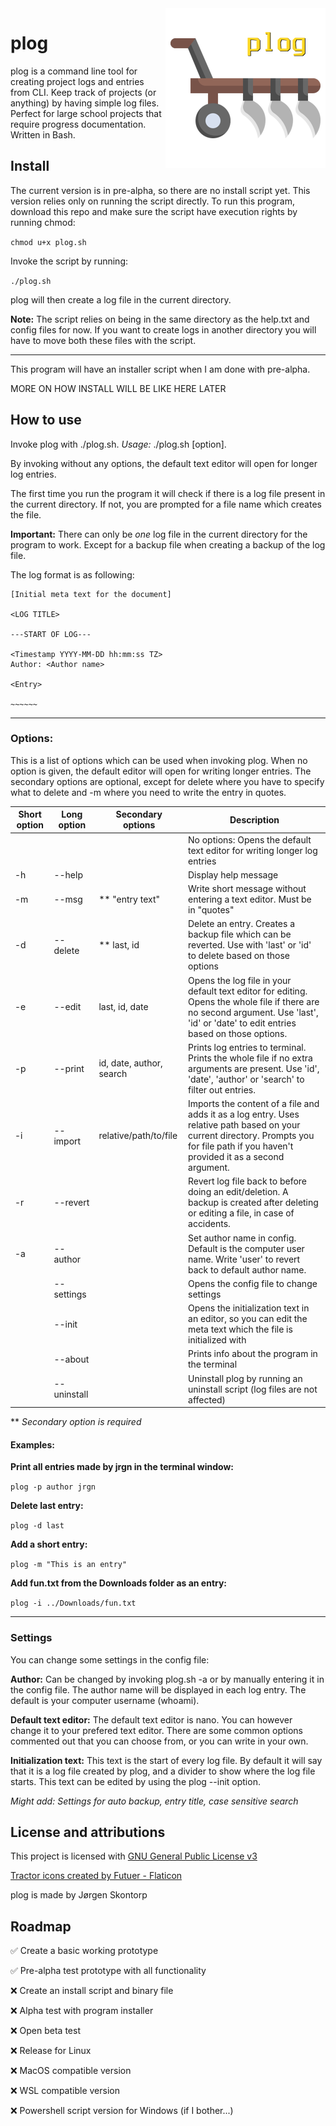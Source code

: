 
<img align="right" height="256" src="./plog.png">

# plog
    
plog is a command line tool for creating project logs and entries from CLI. Keep track of projects (or anything) by having simple log files. Perfect for large school projects that require progress documentation. Written in Bash.

## Install
The current version is in pre-alpha, so there are no install script yet. This version relies only on running the script directly. To run this program, download this repo and make sure the script have execution rights by running chmod:

`chmod u+x plog.sh`

Invoke the script by running: 

`./plog.sh`

plog will then create a log file in the current directory.

**Note:** The script relies on being in the same directory as the help.txt and config files for now. If you want to create logs in another directory you will have to move both these files with the script.

***

This program will have an installer script when I am done with pre-alpha. 

MORE ON HOW INSTALL WILL BE LIKE HERE LATER

## How to use
Invoke plog with ./plog.sh. *Usage:* ./plog.sh [option]. 

By invoking without any options, the default text editor will open for longer log entries.

The first time you run the program it will check if there is a log file present in the current directory. If not, you are prompted for a file name which creates the file. 

**Important:** There can only be *one* log file in the current directory for the program to work. Except for a backup file when creating a backup of the log file.

The log format is as following:

```
[Initial meta text for the document]

<LOG TITLE>

---START OF LOG---

<Timestamp YYYY-MM-DD hh:mm:ss TZ>
Author: <Author name>

<Entry>

~~~~~~
```
___

### Options:

This is a list of options which can be used when invoking plog. When no option is given, the default editor will open for writing longer entries. The secondary options are optional, except for delete where you have to specify what to delete and -m where you need to write the entry in quotes. 
 
| Short option | Long option  | Secondary options        | Description                                                                                                                                                                              |
| ------------ | ------------ | ------------------------ | ---------------------------------------------------------------------------------------------------------------------------------------------------------------------------------------- |
|              |              |                          | No options: Opens the default text editor for writing longer log entries                                                                                                                 |
| \-h          | \--help      |                          | Display help message                                                                                                                                                                     |
| \-m          | \--msg       | ** "entry text"            | Write short message without entering a text editor. Must be in "quotes"                                                                                                                  |
| \-d          | \--delete    |** last, id                 | Delete an entry. Creates a backup file which can be reverted. Use with 'last' or 'id' to delete based on those options                                                                   |
| \-e          | \--edit      | last, id, date           | Opens the log file in your default text editor for editing. Opens the whole file if there are no second argument. Use 'last', 'id' or 'date' to edit entries based on those options.     |
| \-p          | \--print     | id, date, author, search | Prints log entries to terminal. Prints the whole file if no extra arguments are present. Use 'id', 'date', 'author' or 'search' to filter out entries.                                   |
| \-i          | \--import    | relative/path/to/file    | Imports the content of a file and adds it as a log entry. Uses relative path based on your current directory. Prompts you for file path if you haven't provided it as a second argument. |
| \-r          | \--revert    |                          | Revert log file back to before doing an edit/deletion. A backup is created after deleting or editing a file, in case of accidents.                                                       |
| \-a          | \--author    |                          | Set author name in config. Default is the computer user name. Write 'user' to revert back to default author name.                                                                        |
|              | \--settings  |                          | Opens the config file to change settings                                                                                                                                                 |
|              | \--init      |                          | Opens the initialization text in an editor, so you can edit the meta text which the file is initialized with                                                                             |
|              | \--about     |                          | Prints info about the program in the terminal                                                                                                                                            |
|              | \--uninstall |                          | Uninstall plog by running an uninstall script (log files are not affected)                                                                                                               |

** *Secondary option is required*

#### Examples:

**Print all entries made by jrgn in the terminal window:**

`plog -p author jrgn`

**Delete last entry:**

`plog -d last`

**Add a short entry:**

`plog -m "This is an entry"`

**Add fun.txt from the Downloads folder as an entry:**

`plog -i ../Downloads/fun.txt`

___
### Settings

You can change some settings in the config file:

**Author:** Can be changed by invoking plog.sh -a or by manually entering it in the config file. The author name will be displayed in each log entry. The default is your computer username (whoami).

**Default text editor:** The default text editor is nano. You can however change it to your prefered text editor. There are some common options commented out that you can choose from, or you can write in your own.

**Initialization text:** This text is the start of every log file. By default it will say that it is a log file created by plog, and a divider to show where the log file starts. This text can be edited by using the plog --init option.

*Might add: Settings for auto backup, entry title, case sensitive search*

## License and attributions
This project is licensed with [GNU General Public License v3](https://www.gnu.org/licenses/gpl-3.0.en.html)

[Tractor icons created by Futuer - Flaticon](https://www.flaticon.com/free-icons/tractor)

plog is made by Jørgen Skontorp

## Roadmap

✅ Create a basic working prototype

✅  Pre-alpha test prototype with all functionality

❌ Create an install script and binary file

❌ Alpha test with program installer

❌ Open beta test

❌ Release for Linux

❌ MacOS compatible version

❌ WSL compatible version

❌ Powershell script version for Windows (if I bother...)
